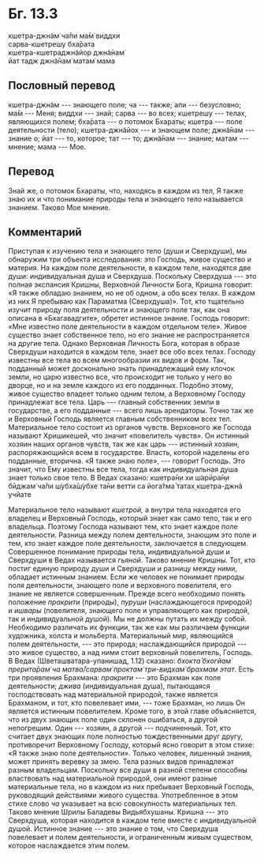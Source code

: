 # Бг. 13.3
кшетра-джн̃ам̇ ча̄пи ма̄м̇ виддхи<br/>
сарва-кшетрешу бха̄рата<br/>
кшетра-кшетраджн̃айор джн̃а̄нам̇<br/>
йат тадж джн̃а̄нам̇ матам̇ мама
## Пословный перевод

кшетра-джн̃ам --- знающего поле; ча --- также; апи --- безусловно; ма̄м
--- Меня; виддхи --- знай; сарва --- во всех; кшетрешу --- телах,
являющихся полем; бха̄рата --- о потомок Бхараты; кшетра --- поле
деятельности (тело); кшетра-джн̃айох̣ --- и знающем поле; джн̃а̄нам ---
знание о; йат --- то, которое; тат --- то; джн̃а̄нам --- знание; матам ---
мнение; мама --- Мое.

## Перевод

Знай же, о потомок Бхараты, что, находясь в каждом из тел, Я также знаю
их и что понимание природы тела и знающего тело называется знанием.
Таково Мое мнение.

## Комментарий

Приступая к изучению тела и знающего тело (души и Сверхдуши), мы
обнаружим три объекта исследования: это Господь, живое существо и
материя. На каждом поле деятельности, в каждом теле, находятся две души:
индивидуальная душа и Сверхдуша. Поскольку Сверхдуша --- это полная
экспансия Кришны, Верховной Личности Бога, Кришна говорит: «Я также
обладаю знанием, но не об одном, а обо всех телах. В каждом из них Я
пребываю как Параматма (Сверхдуша)». Тот, кто тщательно изучит природу
поля деятельности и знающего поле так, как она описана в «Бхагавадгите»,
обретет истинное знание. Господь говорит: «Мне известно поле
деятельности в каждом отдельном теле». Живое существо знает собственное
тело, но его знание не распространяется на другие тела. Однако Верховная
Личность Бога, которая в образе Сверхдуши находится в каждом теле, знает
все обо всех телах. Господу известны все тела во всем многообразии их
видов и форм. Так, подданный может досконально знать принадлежащий ему
клочок земли, но царю известно все, что происходит не только у него во
дворце, но и на земле каждого из его подданных. Подобно этому, живое
существо владеет только одним телом, а Верховному Господу принадлежат
все тела. Царь --- главный собственник земли в государстве, а его
подданные --- всего лишь арендаторы. Точно так же и Верховный Господь
является главным собственником всех тел. Материальное тело состоит из
органов чувств. Верховного же Господа называют Хришикешей, что значит
«повелитель чувств». Он истинный хозяин наших органов чувств, так же как
царь --- истинный хозяин, распоряжающийся всем в государстве. Власть,
которой наделены его подданные, вторична. «Я также знаю поле», ---
говорит Господь. Это значит, что Ему известны все тела, тогда как
индивидуальная душа знает только свое тело. В Ведах сказано: кшетра̄н̣и хи
ш́арӣра̄н̣и бӣджам̇ ча̄пи ш́убха̄ш́убхе та̄ни ветти са йога̄тма̄ татах̣ кшетра-джн̃а
учйате

Материальное тело называют *кшетрой,* а внутри тела находятся его
владелец и Верховный Господь, который знает как само тело, так и его
владельца. Поэтому Господа называют тем, кто знает каждое поле
деятельности. Разница между полем деятельности, знающим это поле и тем,
кто знает каждое поле деятельности, заключается в следующем. Совершенное
понимание природы тела, индивидуальной души и Сверхдуши в Ведах
называется *гьяной*. Таково мнение Кришны. Тот, кто постиг единую
природу души и Сверхдуши и разницу между ними, обладает истинным
знанием. Если же человек не понимает природы поля деятельности, знающего
поле и верховного повелителя, его знание не является совершенным. Прежде
всего необходимо понять положение *пракрити* (природы), *пуруши*
(наслаждающегося природой) и *ишвары* (повелителя, знающего поле и
управляющего как природой, так и индивидуальной душой). Мы не должны
путать их между собой. Необходимо различать их функции, так же как мы
различаем функции художника, холста и мольберта. Материальный мир,
являющийся полем деятельности, --- это природа; наслаждающийся природой
--- это живое существо, а над ними стоит верховный повелитель, Господь.
В Ведах (Шветашватара-упанишад, 1.12) сказано: *бхокта̄ бхогйам̇
прерита̄рам̇ ча матва̄/сарвам̇ проктам̇ три-видхам̇ брахмам этат*. Есть три
проявления Брахмана: *пракрити ---* это Брахман как поле деятельности;
*джива* (индивидуальная душа), пытающаяся господствовать над
материальной природой, также является Брахманом, и тот, кто повелевает
ими, --- тоже Брахман, но лишь Он является истинным повелителем. Кроме
того, в этой главе объясняется, что из двух знающих поле один склонен
ошибаться, а другой непогрешим. Один --- хозяин, а другой ---
подчиненный. Тот, кто считает двух знающих поле полностью тождественными
друг другу, противоречит Верховному Господу, который ясно говорит в этом
стихе: «Я также знаю поле деятельности». Только человек, лишенный
знания, может принять веревку за змею. Тела разных видов принадлежат
разным владельцам. Поскольку все души в разной степени способны
властвовать над материальной природой, они имеют разные материальные
тела, но в каждом из них пребывает Верховный Господь, руководящий
действиями живого существа. Употребленное в этом стихе слово *ча*
указывает на всю совокупность материальных тел. Таково мнение Шрилы
Баладевы Видьябхушаны. Кришна --- это Сверхдуша, которая находится в
каждом теле вместе с индивидуальной душой. Истинное знание --- это
знание о том, что Сверхдуша повелевает и полем деятельности, и
ограниченным живым существом, которое наслаждается этим полем.
